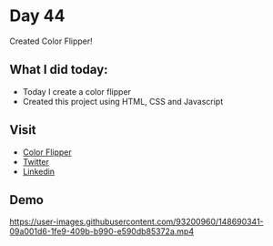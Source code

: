 # Day 44

Created Color Flipper!



## What I did today:

 - Today I create a color flipper 
 - Created this project using HTML, CSS and Javascript



## Visit

 - [Color Flipper](https://karanchandekar.github.io/ColorFlipper/)
 - [Twitter](https://twitter.com/karan_chandekar)
 - [Linkedin](https://www.linkedin.com/in/karan-chandekar-a87263219/)



## Demo

https://user-images.githubusercontent.com/93200960/148690341-09a001d6-1fe9-409b-b990-e590db85372a.mp4

